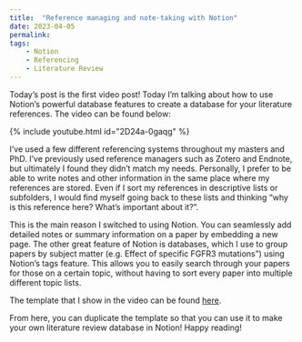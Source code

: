 ```yaml
---
title:  "Reference managing and note-taking with Notion"
date: 2023-04-05
permalink:
tags: 
    - Notion
    - Referencing
    - Literature Review
---
```

Today’s post is the first video post! Today I’m talking about how to use Notion’s powerful database features to create a database for your literature references. The video can be found below:

{% include youtube.html id="2D24a-0gaqg" %} 



I’ve used a few different referencing systems throughout my masters and PhD. I’ve previously used reference managers such as Zotero and Endnote, but ultimately I found they didn’t match my needs. Personally, I prefer to be able to write notes and other information in the same place where my references are stored. Even if I sort my references in descriptive lists or subfolders, I would find myself going back to these lists and thinking “why is this reference here? What’s important about it?”.

This is the main reason I switched to using Notion. You can seamlessly add detailed notes or summary information on a paper by embedding a new page. The other great feature of Notion is databases, which I use to group papers by subject matter (e.g. Effect of specific FGFR3 mutations”) using Notion’s tags feature. This allows you to easily search through your papers for those on a certain topic, without having to sort every paper into multiple different topic lists.

The template that I show in the video can be found [here](https://cloud-freon-844.notion.site/951c9ff7a526423e920be06aec9f3c0e?v=4b52d4bd25b6443d862f708aa4785f6b).

From here, you can duplicate the template so that you can use it to make your own literature review database in Notion! Happy reading!